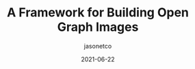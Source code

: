 ---
author: jasonetco
date: 2021-06-22
layout: post.njk
publisher: github
tags:
  - open-graph
  - images
target_url: https://github.blog/2021-06-22-framework-building-open-graph-images/
title: A Framework for Building Open Graph Images
---